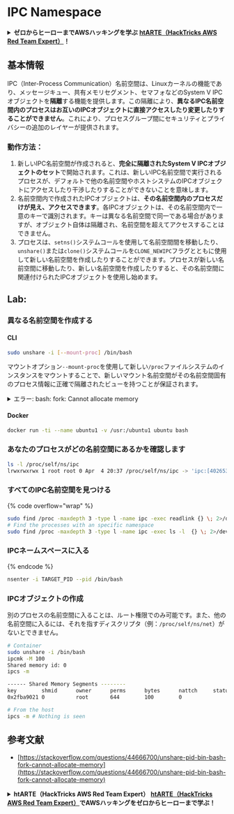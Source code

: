 # IPC Namespace

<details>

<summary><strong>ゼロからヒーローまでAWSハッキングを学ぶ</strong> <a href="https://training.hacktricks.xyz/courses/arte"><strong>htARTE（HackTricks AWS Red Team Expert）</strong></a><strong>！</strong></summary>

HackTricksをサポートする他の方法：

- **HackTricksで企業を宣伝したい**または**HackTricksをPDFでダウンロードしたい**場合は、[**SUBSCRIPTION PLANS**](https://github.com/sponsors/carlospolop)をチェックしてください！
- [**公式PEASS＆HackTricksスワッグ**](https://peass.creator-spring.com)を入手する
- [**The PEASS Family**](https://opensea.io/collection/the-peass-family)を発見し、独占的な[**NFTs**](https://opensea.io/collection/the-peass-family)コレクションをご覧ください
- **💬 [Discordグループ](https://discord.gg/hRep4RUj7f)**または[telegramグループ](https://t.me/peass)に**参加**するか、**Twitter** 🐦で私をフォローする：[**@carlospolopm**](https://twitter.com/carlospolopm)**。**
- **ハッキングトリックを共有するために、[HackTricks](https://github.com/carlospolop/hacktricks)と[HackTricks Cloud](https://github.com/carlospolop/hacktricks-cloud)のGitHubリポジトリにPRを提出してください。**

</details>

## 基本情報

IPC（Inter-Process Communication）名前空間は、Linuxカーネルの機能であり、メッセージキュー、共有メモリセグメント、セマフォなどのSystem V IPCオブジェクトを**隔離**する機能を提供します。この隔離により、**異なるIPC名前空間内のプロセスはお互いのIPCオブジェクトに直接アクセスしたり変更したりすることができません**。これにより、プロセスグループ間にセキュリティとプライバシーの追加のレイヤーが提供されます。

### 動作方法：

1. 新しいIPC名前空間が作成されると、**完全に隔離されたSystem V IPCオブジェクトのセット**で開始されます。これは、新しいIPC名前空間で実行されるプロセスが、デフォルトで他の名前空間やホストシステムのIPCオブジェクトにアクセスしたり干渉したりすることができないことを意味します。
2. 名前空間内で作成されたIPCオブジェクトは、**その名前空間内のプロセスだけが見え、アクセスできます**。各IPCオブジェクトは、その名前空間内で一意のキーで識別されます。キーは異なる名前空間で同一である場合がありますが、オブジェクト自体は隔離され、名前空間を超えてアクセスすることはできません。
3. プロセスは、`setns()`システムコールを使用して名前空間間を移動したり、`unshare()`または`clone()`システムコールを`CLONE_NEWIPC`フラグとともに使用して新しい名前空間を作成したりすることができます。プロセスが新しい名前空間に移動したり、新しい名前空間を作成したりすると、その名前空間に関連付けられたIPCオブジェクトを使用し始めます。

## Lab:

### 異なる名前空間を作成する

#### CLI
```bash
sudo unshare -i [--mount-proc] /bin/bash
```
マウントオプション`--mount-proc`を使用して新しい`/proc`ファイルシステムのインスタンスをマウントすることで、新しいマウント名前空間がその名前空間固有のプロセス情報に正確で隔離されたビューを持つことが保証されます。

<details>

<summary>エラー: bash: fork: Cannot allocate memory</summary>

`unshare`を`-f`オプションなしで実行すると、Linuxが新しいPID（プロセスID）名前空間を処理する方法によりエラーが発生します。主要な詳細と解決策は以下に概説されています:

1. **問題の説明**:
- Linuxカーネルは、`unshare`システムコールを使用してプロセスが新しい名前空間を作成することを許可します。ただし、新しいPID名前空間の作成を開始するプロセス（「unshare」プロセスと呼ばれる）は、新しい名前空間に入りません。その子プロセスのみが入ります。
- `%unshare -p /bin/bash%`を実行すると、`/bin/bash`が`unshare`と同じプロセスで開始されます。その結果、`/bin/bash`とその子プロセスは元のPID名前空間にあります。
- 新しい名前空間内の`/bin/bash`の最初の子プロセスはPID 1になります。このプロセスが終了すると、他のプロセスがいない場合、孤児プロセスを引き取る特別な役割を持つPID 1が、その名前空間内でPIDの割り当てを無効にします。

2. **結果**:
- 新しい名前空間内のPID 1の終了により、`PIDNS_HASH_ADDING`フラグのクリーニングが行われます。これにより、新しいプロセスを作成する際に`alloc_pid`関数が新しいPIDを割り当てられなくなり、「Cannot allocate memory」エラーが発生します。

3. **解決策**:
- `unshare`に`-f`オプションを使用することで問題を解決できます。このオプションにより、`unshare`は新しいPID名前空間を作成した後に新しいプロセスをフォークします。
- `%unshare -fp /bin/bash%`を実行すると、`unshare`コマンド自体が新しい名前空間でPID 1になります。その後、`/bin/bash`とその子プロセスはこの新しい名前空間内に安全に含まれ、PID 1の早期終了を防ぎ、通常のPID割り当てを可能にします。

`unshare`が`-f`フラグで実行されることを確認することで、新しいPID名前空間が正しく維持され、`/bin/bash`とそのサブプロセスがメモリ割り当てエラーに遭遇することなく動作するようになります。

</details>

#### Docker
```bash
docker run -ti --name ubuntu1 -v /usr:/ubuntu1 ubuntu bash
```
### &#x20;あなたのプロセスがどの名前空間にあるかを確認します
```bash
ls -l /proc/self/ns/ipc
lrwxrwxrwx 1 root root 0 Apr  4 20:37 /proc/self/ns/ipc -> 'ipc:[4026531839]'
```
### すべてのIPC名前空間を見つける

{% code overflow="wrap" %}
```bash
sudo find /proc -maxdepth 3 -type l -name ipc -exec readlink {} \; 2>/dev/null | sort -u
# Find the processes with an specific namespace
sudo find /proc -maxdepth 3 -type l -name ipc -exec ls -l  {} \; 2>/dev/null | grep <ns-number>
```
### IPCネームスペースに入る

{% endcode %}
```bash
nsenter -i TARGET_PID --pid /bin/bash
```
### IPCオブジェクトの作成

別のプロセスの名前空間に入ることは、ルート権限でのみ可能です。また、他の名前空間に入るには、それを指すディスクリプタ（例：`/proc/self/ns/net`）がないとできません。
```bash
# Container
sudo unshare -i /bin/bash
ipcmk -M 100
Shared memory id: 0
ipcs -m

------ Shared Memory Segments --------
key        shmid      owner      perms      bytes      nattch     status
0x2fba9021 0          root       644        100        0

# From the host
ipcs -m # Nothing is seen
```
## 参考文献
* [https://stackoverflow.com/questions/44666700/unshare-pid-bin-bash-fork-cannot-allocate-memory](https://stackoverflow.com/questions/44666700/unshare-pid-bin-bash-fork-cannot-allocate-memory)



<details>

<summary><strong>htARTE（HackTricks AWS Red Team Expert）</strong> <a href="https://training.hacktricks.xyz/courses/arte"><strong>htARTE（HackTricks AWS Red Team Expert）</strong></a><strong>でAWSハッキングをゼロからヒーローまで学ぶ！</strong></summary>

HackTricksをサポートする他の方法：

* **HackTricksで企業を宣伝したい**、または**HackTricksをPDFでダウンロードしたい**場合は、[**SUBSCRIPTION PLANS**](https://github.com/sponsors/carlospolop)をチェックしてください！
* [**公式PEASS＆HackTricksスウォッグ**](https://peass.creator-spring.com)を入手する
* [**The PEASS Family**](https://opensea.io/collection/the-peass-family)を発見し、独占的な[**NFTs**](https://opensea.io/collection/the-peass-family)コレクションを見つける
* 💬 [**Discordグループ**](https://discord.gg/hRep4RUj7f)に参加するか、[**telegramグループ**](https://t.me/peass)に参加するか、**Twitter** 🐦 [**@carlospolopm**](https://twitter.com/carlospolopm)で**フォロー**する
* **HackTricks**と[**HackTricks Cloud**](https://github.com/carlospolop/hacktricks-cloud)のGitHubリポジトリにPRを提出して、あなたのハッキングトリックを共有してください。

</details>
